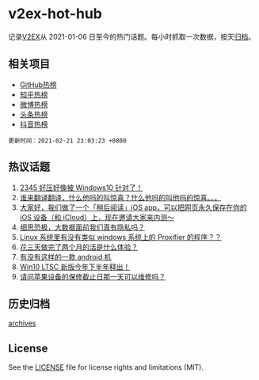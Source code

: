 # v2ex-hot-hub

 记录[V2EX](https://www.v2ex.com/)从 2021-01-06 日至今的热门话题。每小时抓取一次数据，按天[归档](archives)。
 
 ## 相关项目

- [GitHub热榜](https://github.com/lonnyzhang423/github-hot-hub)
- [知乎热榜](https://github.com/lonnyzhang423/zhihu-hot-hub)
- [微博热榜](https://github.com/lonnyzhang423/weibo-hot-hub)
- [头条热榜](https://github.com/lonnyzhang423/toutiao-hot-hub)
- [抖音热榜](https://github.com/lonnyzhang423/douyin-hot-hub)


 `更新时间：2021-02-21 23:03:23 +0800`

## 热议话题

1. [2345 好压好像被 Windows10 针对了！](https://www.v2ex.com/t/754794)
1. [谁来翻译翻译，什么他吗的叫惊喜？什么他吗的叫他吗的惊喜。。。](https://www.v2ex.com/t/754840)
1. [大家好，我们做了一个「稍后阅读」iOS app，可以把网页永久保存在你的 iOS 设备（和 iCloud）上，现在邀请大家来内测～](https://www.v2ex.com/t/754808)
1. [细思恐极，大数据面前我们真有隐私吗？](https://www.v2ex.com/t/754778)
1. [Linux 系统里有没有类似 windows 系统上的 Proxifier 的程序？？](https://www.v2ex.com/t/754761)
1. [花三天做完了两个月的活是什么体验？](https://www.v2ex.com/t/754829)
1. [有没有这样的一款 android 机](https://www.v2ex.com/t/754790)
1. [Win10 LTSC 新版今年下半年释出！](https://www.v2ex.com/t/754752)
1. [请问苹果设备的保修截止日那一天可以维修吗？](https://www.v2ex.com/t/754793)

## 历史归档

[archives](archives)

## License

See the [LICENSE](LICENSE) file for license rights and limitations (MIT).
